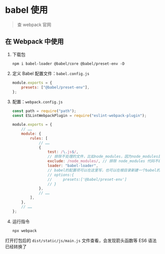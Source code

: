 # babel 使用

> 查 webpack 官网

## 在 Webpack 中使用

1. 下载包

    ```text
    npm i babel-loader @babel/core @babel/preset-env -D
    ```

2. 定义 Babel 配置文件：`babel.config.js`

    ```javascript
    module.exports = {
        presets: ["@babel/preset-env"],
    };
    ```

3. 配置：`webpack.config.js`

    ```javascript
    const path = require("path");
    const ESLintWebpackPlugin = require("eslint-webpack-plugin");

    module.exports = {
        // ……
        module: {
            rules: [
                // ……
                {
                    test: /\.js$/,
                    // 排除不处理的文件，比如node_modules，因为node_modules是别人已经处理过的文件
                    exclude: /node_modules/, // 排除 node_modules 代码不编译
                    loader: "babel-loader",
                    // babel的配置项可以在这里写，也可以在根目录新建一个babel的配置文件去写
                    // options:{
                    //     presets:['@babel/preset-env']
                    // }
                },
                // ……
            ],
        },
        // ……
    };
    ```

4. 运行指令

    ```text
    npx webpack
    ```

打开打包后的 `dist/static/js/main.js` 文件查看，会发现箭头函数等 ES6 语法已经转换了

